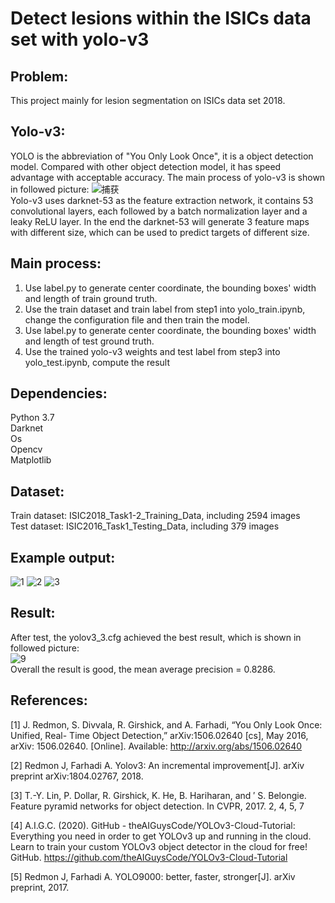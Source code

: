 Detect lesions within the ISICs data set with yolo-v3
==
## Problem:
This project mainly for lesion segmentation on ISICs data set 2018.

## Yolo-v3:
YOLO is the abbreviation of "You Only Look Once", it is a object detection model. Compared with other object detection model, it has speed advantage with acceptable accuracy. 
The main process of yolo-v3 is shown in followed picture:
![捕获](https://user-images.githubusercontent.com/93361859/139585661-f6a7aaa3-d912-46c1-9785-6178c7206413.PNG)  
Yolo-v3 uses darknet-53 as the feature extraction network, it contains 53 convolutional layers, each followed by a batch normalization layer and a leaky ReLU layer.
In the end the darknet-53 will generate 3 feature maps with different size, which can be used to predict targets of different size. 

## Main process:
1. Use label.py to generate center coordinate, the bounding boxes' width and length of train ground truth.
2. Use the train dataset and train label from step1 into yolo_train.ipynb, change the configuration file and then train the model.
3. Use label.py to generate center coordinate, the bounding boxes' width and length of test ground truth.
4. Use the trained yolo-v3 weights and test label from step3 into yolo_test.ipynb, compute the result

## Dependencies:
Python 3.7  
Darknet  
Os  
Opencv  
Matplotlib  

## Dataset:
Train dataset: ISIC2018_Task1-2_Training_Data, including 2594 images  
Test dataset: ISIC2016_Task1_Testing_Data, including 379 images

## Example output:
![1](https://user-images.githubusercontent.com/93361859/139583117-47baf06e-6c8c-4f8e-b51e-e4e36eec0e89.PNG)
![2](https://user-images.githubusercontent.com/93361859/139583128-a0307bb8-c6bc-47c4-b7cf-dd53f62f276e.PNG)
![3](https://user-images.githubusercontent.com/93361859/139583135-0b9c46f9-088f-49a0-bc48-043e95044e9c.PNG)

## Result:
After test, the yolov3_3.cfg achieved the best result, which is shown in followed picture:  
![9](https://user-images.githubusercontent.com/93361859/139585719-883289eb-e216-4aca-978d-181982eadd3d.PNG)  
Overall the result is good, the mean average precision = 0.8286.

## References:
[1] J. Redmon, S. Divvala, R. Girshick, and A. Farhadi, “You Only Look Once: Unified, Real-
Time Object Detection,” arXiv:1506.02640 [cs], May 2016, arXiv: 1506.02640. [Online]. Available:
http://arxiv.org/abs/1506.02640

[2] Redmon J, Farhadi A. Yolov3: An incremental improvement[J]. arXiv preprint arXiv:1804.02767, 2018.

[3] T.-Y. Lin, P. Dollar, R. Girshick, K. He, B. Hariharan, and ′ S. Belongie. Feature pyramid networks for object detection. In CVPR, 2017. 2, 4, 5, 7

[4] A.I.G.C. (2020). GitHub - theAIGuysCode/YOLOv3-Cloud-Tutorial: Everything you need in order to get YOLOv3 up and running in the cloud. Learn to train your custom YOLOv3 object detector in the cloud for free! GitHub. https://github.com/theAIGuysCode/YOLOv3-Cloud-Tutorial

[5] Redmon J, Farhadi A. YOLO9000: better, faster, stronger[J]. arXiv preprint, 2017.
